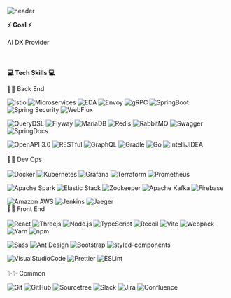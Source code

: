 
![header](https://capsule-render.vercel.app/api?type=slice&color=gradient&text=1rm_Overview&height=200&fontSize=30&fontColor=black)

<b>⚡ Goal ⚡</b> <br />  
AI DX Provider
<br />  
<br />  
<b>💻 Tech Skills 💻</b><br />  

📝📝 Back End <br />  

![Istio](https://img.shields.io/badge/Istio-466BB0?style=for-the-badge&logo=Istio&logoColor=white)
![Microservices](https://img.shields.io/badge/Microservices-D9232E?style=for-the-badge&logo=MicroStrategy&logoColor=white)
![EDA](https://img.shields.io/badge/EDA-000000?style=for-the-badge&logo=EDA&logoColor=white)
![Envoy](https://img.shields.io/badge/Envoy-FF7F7F?style=for-the-badge&logo=Envoy&logoColor=white)
![gRPC](https://img.shields.io/badge/gRPC-02458D?style=for-the-badge&logo=gRPC&logoColor=white)
![SpringBoot](https://img.shields.io/badge/SpringBoot-6DB33F?style=for-the-badge&logo=SpringBoot&logoColor=white)
![Spring Security](https://img.shields.io/badge/Spring_Security-6DB33F?style=for-the-badge&logo=SpringSecurity&logoColor=white)
![WebFlux](https://img.shields.io/badge/WebFlux-F78C40?style=for-the-badge&logo=WebFlux&logoColor=white)

![QueryDSL](https://img.shields.io/badge/QueryDSL-52B0E7?style=for-the-badge&logo=QueryDSL&logoColor=white)
![Flyway](https://img.shields.io/badge/Flyway-CC0200?style=for-the-badge&logo=Flyway&logoColor=white)
![MariaDB](https://img.shields.io/badge/MariaDB-003545?style=for-the-badge&logo=MariaDB&logoColor=white)
![Redis](https://img.shields.io/badge/Redis-DC382D?style=for-the-badge&logo=Redis&logoColor=white)
![RabbitMQ](https://img.shields.io/badge/RabbitMQ-FF6600?style=for-the-badge&logo=RabbitMQ&logoColor=white)
![Swagger](https://img.shields.io/badge/Swagger-85EA2D?style=for-the-badge&logo=Swagger&logoColor=white)
![SpringDocs](https://img.shields.io/badge/SpringDocs-6DB33F?style=for-the-badge&logo=Spring&logoColor=white)

![OpenAPI 3.0](https://img.shields.io/badge/OpenAPI_3.0-412991?style=for-the-badge&logo=gRPC&logoColor=white)
![RESTful](https://img.shields.io/badge/RESTful-FF9A00?style=for-the-badge&logo=RESTful&logoColor=white)
![GraphQL](https://img.shields.io/badge/GraphQL-E10098?style=for-the-badge&logo=GraphQL&logoColor=white)
![Gradle](https://img.shields.io/badge/Gradle-02303A?style=for-the-badge&logo=Gradle&logoColor=white)
![Go](https://img.shields.io/badge/Go-00ADD8?style=for-the-badge&logo=Go&logoColor=white)
![IntelliJIDEA](https://img.shields.io/badge/IntelliJ_IDEA-000000?style=for-the-badge&logo=IntelliJIDEA&logoColor=white)
<br />  
💬💬 Dev Ops <br />  
![Docker](https://img.shields.io/badge/Docker-61DAFB?style=for-the-badge&logo=Docker&logoColor=white)
![Kubernetes](https://img.shields.io/badge/Kubernetes-326CE5?style=for-the-badge&logo=Kubernetes&logoColor=white)
![Grafana](https://img.shields.io/badge/Grafana-326CE5?style=for-the-badge&logo=Grafana&logoColor=white)
![Terraform](https://img.shields.io/badge/Terraform-7B42BC?style=for-the-badge&logo=Terraform&logoColor=white)
![Prometheus](https://img.shields.io/badge/Prometheus-E6522C?style=for-the-badge&logo=Prometheus&logoColor=white)

![Apache Spark](https://img.shields.io/badge/Apache_Spark-E25A1C?style=for-the-badge&logo=ApacheSpark&logoColor=white)
![Elastic Stack](https://img.shields.io/badge/Elastic_Stack-005571?style=for-the-badge&logo=ElasticStack&logoColor=white)
![Zookeeper](https://img.shields.io/badge/Zookeeper-83B81A?style=for-the-badge&logo=Zookeeper&logoColor=white)
![Apache Kafka](https://img.shields.io/badge/Apache_Kafka-231F20?style=for-the-badge&logo=ApacheKafka&logoColor=white)
![Firebase](https://img.shields.io/badge/Firebase-FFCA28?style=for-the-badge&logo=Firebase&logoColor=white)

![Amazon AWS](https://img.shields.io/badge/Amazon_AWS-FF9900?style=for-the-badge&logo=AmazonAWS&logoColor=white)
![Jenkins](https://img.shields.io/badge/Jenkins-D24939?style=for-the-badge&logo=Jenkins&logoColor=white)
![Jaeger](https://img.shields.io/badge/Jaeger-0099E5?style=for-the-badge&logo=Jaeger&logoColor=white)
<br />
🎨🎨 Front End <br />  
![React](https://img.shields.io/badge/React-61DAFB?style=for-the-badge&logo=React&logoColor=white)
![Threejs](https://img.shields.io/badge/Three.js-000000?style=for-the-badge&logo=Three.js&logoColor=white)
![Node.js](https://img.shields.io/badge/Node.js-339933?style=for-the-badge&logo=Node.js&logoColor=white)
![TypeScript](https://img.shields.io/badge/TypeScript-3178C6?style=for-the-badge&logo=TypeScript&logoColor=white)
![Recoil](https://img.shields.io/badge/Recoil-FAB040?style=for-the-badge&logo=Recoil&logoColor=white)
![Vite](https://img.shields.io/badge/Vite-646CFF?style=for-the-badge&logo=Vite&logoColor=white)
![Webpack](https://img.shields.io/badge/Webpack-8DD6F9?style=for-the-badge&logo=Webpack&logoColor=white)
![Yarn](https://img.shields.io/badge/Yarn-2C8EBB?style=for-the-badge&logo=Yarn&logoColor=white)
![npm](https://img.shields.io/badge/npm-CB3837?style=for-the-badge&logo=npm&logoColor=white)

![Sass](https://img.shields.io/badge/Sass-CC6699?style=for-the-badge&logo=Sass&logoColor=white)
![Ant Design](https://img.shields.io/badge/Ant_Design-0170FE?style=for-the-badge&logo=AntDesign&logoColor=white)
![Bootstrap](https://img.shields.io/badge/Bootstrap-7952B3?style=for-the-badge&logo=Bootstrap&logoColor=white)
![styled-components](https://img.shields.io/badge/styled_components-DB7093?style=for-the-badge&logo=styledcomponents&logoColor=white)

![VisualStudioCode](https://img.shields.io/badge/Visual_Studio_Code-007ACC?style=for-the-badge&logo=VisualStudioCode&logoColor=white)
![Prettier](https://img.shields.io/badge/Prettier-F7B93E?style=for-the-badge&logo=Prettier&logoColor=white)
![ESLint](https://img.shields.io/badge/ESLint-4B32C3?style=for-the-badge&logo=ESLint&logoColor=white)
<br />  
✨✨ Common <br />  

![Git](https://img.shields.io/badge/Git-F05032?style=for-the-badge&logo=Git&logoColor=white)
![GitHub](https://img.shields.io/badge/GitHub-181717?style=for-the-badge&logo=GitHub&logoColor=white)
![Sourcetree](https://img.shields.io/badge/Sourcetree-0052CC?style=for-the-badge&logo=Sourcetree&logoColor=white)
![Slack](https://img.shields.io/badge/Slack-4A154B?style=for-the-badge&logo=Slack&logoColor=white)
![Jira](https://img.shields.io/badge/Jira-0052CC?style=for-the-badge&logo=Jira&logoColor=white)
![Confluence](https://img.shields.io/badge/Confluence-172B4D?style=for-the-badge&logo=Confluence&logoColor=white)



<!--
**1rmservice/1rmservice** is a ✨ _special_ ✨ repository because its `README.md` (this file) appears on your GitHub profile.

Here are some ideas to get you started:

- 🔭 I’m currently working on ...
- 🌱 I’m currently learning ...
- 👯 I’m looking to collaborate on ...
- 🤔 I’m looking for help with ...
- 💬 Ask me about ...
- 📫 How to reach me: ...
- 😄 Pronouns: ...
- ⚡ Fun fact: ...
-->
